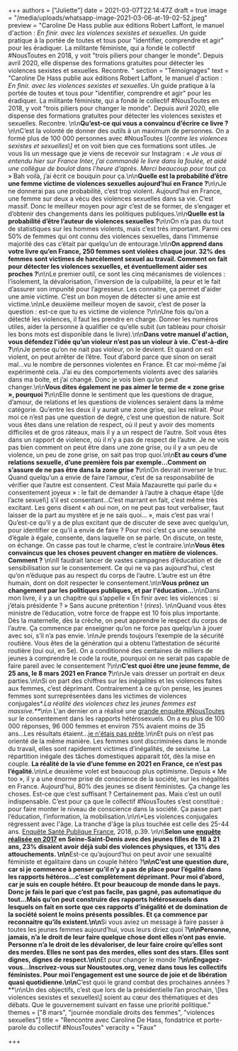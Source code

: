 +++
authors = ["Juliette"]
date = 2021-03-07T22:14:47Z
draft = true
image = "/media/uploads/whatsapp-image-2021-03-06-at-19-02-52.jpeg"
preview = "Caroline De Hass publie aux éditions Robert Laffont, le manuel d'action : _En finir. avec les violences sexistes et sexuelles_. Un guide pratique à la portée de toutes et tous pour \"identifier, comprendre et agir\" pour les éradiquer.  La militante féministe, qui a fondé le collectif #NousToutes en 2018, y voit \"trois piliers pour changer le monde\". Depuis avril 2020, elle dispense des formations gratuites pour détecter les violences sexistes et sexuelles. Recontre. "
section = "Témoignages"
text = "Caroline De Hass publie aux éditions Robert Laffont, le manuel d'action : _En finir. avec les violences sexistes et sexuelles_. Un guide pratique à la portée de toutes et tous pour \"identifier, comprendre et agir\" pour les éradiquer.  La militante féministe, qui a fondé le collectif #NousToutes en 2018, y voit \"trois piliers pour changer le monde\". Depuis avril 2020, elle dispense des formations gratuites pour détecter les violences sexistes et sexuelles. Recontre. \n\n**Qu’est-ce qui vous a convaincu d’écrire ce livre ?**\n\nC’est la volonté de donner des outils à un maximum de personnes. On a formé plus de 100 000 personnes avec #NousToutes _\\[contre les violences sexistes et sexuelles\\]_ et on voit bien que ces formations sont utiles. Je vous lis un message que je viens de recevoir sur Instagram : « _Je vous ai entendu hier sur France Inter, j’ai commandé le livre dans la foulée, et aidé une collègue de boulot dans l’heure d’après. Merci beaucoup pour tout ça._ » Bah voilà, j’ai écrit ce bouquin pour ça.\n\n**Quelle est la probabilité d’être une femme victime de violences sexuelles aujourd’hui en France ?**\n\nJe ne donnerai pas une probabilité, c’est trop violent. Aujourd’hui en France, une femme sur deux a vécu des violences sexuelles dans sa vie. C’est massif. Donc le meilleur moyen pour agir c’est de se former, de s’engager et d’obtenir des changements dans les politiques publiques.\n\n**Quelle est la probabilité d’être l’auteur de violences sexuelles ?**\n\nOn n’a pas du tout de statistiques sur les hommes violents, mais c’est très important. Parmi ces 50% de femmes qui ont connu des violences sexuelles, dans l’immense majorité des cas c’était par quelqu’un de  entourage.\n\n**On apprend dans votre livre qu’en France, 250 femmes sont violées chaque jour. 32% des femmes sont victimes de harcèlement sexuel au travail. Comment on fait pour détecter les violences sexuelles, et éventuellement aider ses proches ?**\n\nLe premier outil, ce sont les cinq mécanismes de violences : l’isolement, la dévalorisation, l’inversion de la culpabilité, la peur et le fait d’assurer son impunité pour l’agresseur. Les connaitre, ça permet d'aider une amie victime. C’est un bon moyen de détecter si une amie est victime.\n\nLe deuxième meilleur moyen de savoir, c’est de poser la question : est-ce que tu es victime de violence ?\n\nUne fois qu’on a détecté les violences, il faut les prendre en charge. Donner les numéros utiles, aider la personne à qualifier ce qu’elle subit (un tableau pour choisir les bons mots est disponible dans le livre).\n\n**Dans votre manuel d'action, vous défendez l'idée qu’un violeur n’est pas un violeur à vie. C'est-à-dire ?**\n\nJe pense qu’on ne nait pas violeur, on le devient. Et quand on est violent, on peut arrêter de l’être. Tout d’abord parce que sinon on serait mal...vu le nombre de personnes violentes en France. Et car moi-même j’ai expérimenté cela. J’ai eu des comportements violents avec des salariés dans ma boite, et j’ai changé. Donc je vois bien qu’on peut changer.\n\n**Vous dites également ne pas aimer le terme de « zone grise », pourquoi ?**\n\nElle donne le sentiment que les questions de drague, d’amour, de relations et les questions de violences seraient dans la même catégorie. Qu’entre les deux il y aurait une zone grise, qui les relirait. Pour moi ce n’est pas une question de degré, c’est une question de nature. Soit vous êtes dans une relation de respect, où il peut y avoir des moments difficiles et de gros râteaux, mais il y a un respect de l’autre. Soit vous êtes dans un rapport de violence, où il n’y a pas de respect de l’autre. Je ne vois pas bien comment on peut être dans une zone grise, ou il y a un peu de violence, un peu de zone grise, on sait pas trop quoi.\n\n**Et au cours d’une relations sexuelle, d’une première fois par exemple…Comment on s’assure de ne pas être dans la zone grise ?**\n\nOn devrait inverser le truc. Quand quelqu’un a envie de faire l’amour, c’est de sa responsabilité de vérifier que l’autre est consentent. C’est Maïa Mazaurette qui parle du « consentement joyeux » : le fait de demander à l’autre à chaque étape \\[de l’acte sexuel\\] s’il est consentant…C’est marrant en fait, c’est même très excitant. Les gens disent « ah oui non, on ne peut pas tout verbaliser, faut laisser de la part au mystère et je ne sais quoi… », mais c’est pas vrai ! Qu’est-ce qu’il y a de plus excitant que de discuter de sexe avec quelqu’un, pour identifier ce qu’il a envie de faire ? Pour moi c’est ça une sexualité d’égale à égale, consente, dans laquelle on se parle. On discute, on teste, on échange. On casse pas tout le charme, c’est le contraire.\n\n**Vous êtes convaincus que les choses peuvent changer en matière de violences. Comment ?** \n\nIl faudrait lancer de vastes campagnes d’éducation et de sensibilisation sur le consentement. Ce qui ne va pas aujourd’hui, c’est qu’on n’éduque pas au respect du corps de l’autre. L’autre est un être humain, dont on doit respecter le consentement.\n\n**Vous prônez un changement par les politiques publiques, et par l'éducation...**\n\nDans mon livre, il y a un chapitre qui s’appelle « En finir avec les violences : si j’étais présidente ? » Sans aucune prétention ! (_rires_). \n\nQuand vous êtes ministre de l’éducation, votre force de frappe est 10 fois plus importante. Dès la maternelle, dès la crèche, on peut apprendre le respect du corps de l’autre. Ça commence par enseigner qu’on ne force pas quelqu’un à jouer avec soi, s’il n’a pas envie. \n\nJe prends toujours l’exemple de la sécurité routière. Vous êtes de la génération qui a obtenu l’attestation de sécurité routière (oui oui, en 5e). On a conditionné des centaines de milliers de jeunes à comprendre le code la route, pourquoi on ne serait pas capable de faire pareil avec le consentement ?\n\n**C’est quoi être une jeune femme, de 25 ans, le 8 mars 2021 en France ?**\n\nJe vais dresser un portrait en deux parties.\n\nSi on part des chiffres sur les inégalités et les violences faites aux femmes, c’est déprimant. Contrairement à ce qu’on pense, les jeunes femmes sont surreprésentées dans les victimes de violences conjugales*._La réalité des violences chez les jeunes femmes est massive.**_\n\n L'an dernier on a réalisé une [grande enquête #NousToutes](https://www.francetvinfo.fr/societe/violences-faites-aux-femmes/nous-toutes/neuf-femmes-sur-dix-disent-avoir-subi-une-pression-pour-avoir-un-rapport-sexuel-selon-une-enquete-du-collectif-noustoutes_3848757.html) sur le consentement dans les rapports hétérosexuels. On a eu plus de 100 000 réponses,  96 000 femmes et environ 75% avaient moins de 35 ans...Les résultats étaient...[je n'étais pas prête](https://twitter.com/NousToutesOrg/status/1234717783449047040/photo/1).\n\nEt puis on n’est pas orienté de la même manière. Les femmes sont discriminées dans le monde du travail, elles sont rapidement victimes d’inégalités, de sexisme. La répartition inégale des tâches domestiques apparait tôt, dès la mise en couple. **La réalité de la vie d’une femme en 2021 en France, ce n’est pas l’égalité.**\n\nLe deuxième volet est beaucoup plus optimisme. Depuis « Me too », il y a une énorme prise de conscience de la société, sur les inégalités en France. Aujourd’hui, 80% des jeunes se disent féministes. Ça change les choses. Est-ce que c’est suffisant ? Certainement pas. Mais c’est un outil indispensable. C’est pour ça que le collectif #NousToutes s’est constitué : pour faire monter le niveau de conscience dans la société. Ça passe part l’éducation, l’information, la mobilisation.\n\n\\*Les violences conjugales régressent avec l'âge. La tranche d'âge la plus touchée est celle des 25-44 ans. [Enquête Santé Publique France](https://www.santepubliquefrance.fr/docs/epidemiologie-des-violences-conjugales-en-france-et-dans-les-pays-occidentaux-synthese-bibliographique-2013-mise-a-jour-en-2016), 2018, p.39. \n\n\\**Selon une [enquête réalisée en 2017](https://www.memoiretraumatique.org/assets/files/v1/Documents-pdf/CSVF_Enquete-sur-les-comportements-sexistes-et-les-violences-envers-les-jeunes-filles.pdf) en Seine-Saint-Denis avec des jeunes filles de 18 à 21 ans, 23% disaient avoir déjà subi des violences physiques, et 13% des attouchements. \n\n**Est-ce qu’aujourd’hui on peut avoir une sexualité féministe et égalitaire dans un couple hétéro ?**\n\nC’est une question dure, car si je commence à penser qu’il n’y a pas de place pour l’égalité dans les rapports hétéros…c’est complètement déprimant. Pour moi d’abord, car je suis en couple hétéro. Et pour beaucoup de monde dans le pays. Donc je fais le pari que c’est pas facile, pas gagné, pas automatique du tout…Mais qu’on peut construire des rapports hétérosexuels dans lesquels on fait en sorte que ces rapports d’inégalité et de domination de la société soient le moins présents possibles. Et ça commence par reconnaitre qu’ils existent.\n\n**Si vous aviez un message à faire passer à toutes les jeunes femmes aujourd’hui, vous leurs diriez quoi ?**\n\nPersonne, jamais, n’a le droit de leur faire quelque chose dont elles n’ont pas envie. Personne n’a le droit de les dévaloriser, de leur faire croire qu’elles sont des merdes. Elles ne sont pas des merdes, elles sont des stars. Elles sont dignes, dignes de respect.\n\n**Et pour changer le monde ?**\n\nEngagez-vous…Inscrivez-vous sur Noustoutes.org, venez dans tous les collectifs féministes. Pour moi l’engagement est une source de joie et de libération quasi quotidienne.\n\n**C’est quoi le grand combat des prochaines années ?**\n\nUn des objectifs, c’est que lors de la présidentielle l’an prochain, \\[les violences sexistes et sexuelles\\] soient au cœur des thématiques et des débats. Que le gouvernement suivant en fasse une priorité politique."
themes = ["8 mars", "journée mondiale droits des femmes", "violences sexuelles"]
title = "Rencontre avec Caroline De Hass, fondatrice et porte-parole du collectif #NousToutes"
veracity = "Faux"

+++
